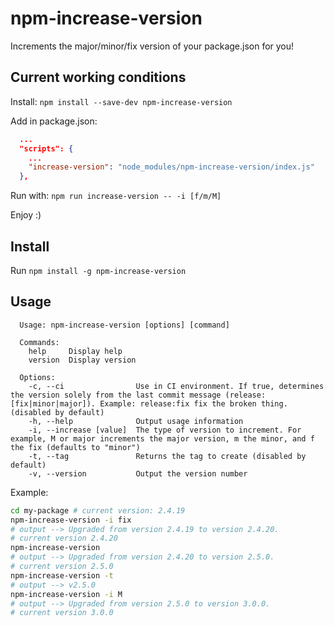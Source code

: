 # npm-increase-version

Increments the major/minor/fix version of your package.json for you!

## Current working conditions

Install: `npm install --save-dev npm-increase-version`

Add in package.json:

```json
  ...
  "scripts": {
    ...
    "increase-version": "node_modules/npm-increase-version/index.js"
  },
```

Run with: `npm run increase-version -- -i [f/m/M]`

Enjoy :)

## Install

Run `npm install -g npm-increase-version`

## Usage

```
  Usage: npm-increase-version [options] [command]
  
  Commands:
    help     Display help
    version  Display version
  
  Options:
    -c, --ci                Use in CI environment. If true, determines the version solely from the last commit message (release:[fix|minor|major]). Example: release:fix fix the broken thing. (disabled by default)
    -h, --help              Output usage information
    -i, --increase [value]  The type of version to increment. For example, M or major increments the major version, m the minor, and f the fix (defaults to "minor")
    -t, --tag               Returns the tag to create (disabled by default)
    -v, --version           Output the version number
```

Example:

```bash
cd my-package # current version: 2.4.19
npm-increase-version -i fix
# output --> Upgraded from version 2.4.19 to version 2.4.20.
# current version 2.4.20
npm-increase-version
# output --> Upgraded from version 2.4.20 to version 2.5.0.
# current version 2.5.0
npm-increase-version -t
# output --> v2.5.0
npm-increase-version -i M
# output --> Upgraded from version 2.5.0 to version 3.0.0.
# current version 3.0.0
```
